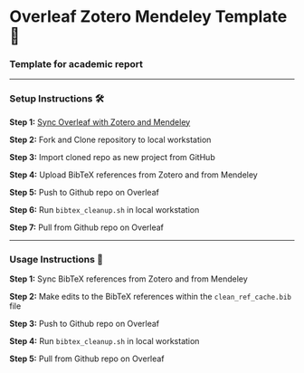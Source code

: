 # Overleaf Zotero Mendeley Template 🥬

### Template for academic report
------------------------------------------------

### Setup Instructions 🛠️
**Step 1:** [Sync Overleaf with Zotero and Mendeley](https://www.overleaf.com/learn/how-to/How_to_link_your_Overleaf_account_to_Mendeley_and_Zotero)

**Step 2:** Fork and Clone repository to local workstation

**Step 3:** Import cloned repo as new project from GitHub

**Step 4:** Upload BibTeX references from Zotero and from Mendeley

**Step 5:** Push to Github repo on Overleaf

**Step 6:** Run <code>bibtex_cleanup.sh</code> in local workstation

**Step 7:** Pull from Github repo on Overleaf

------------------------------------------------

### Usage Instructions 📖
**Step 1:** Sync BibTeX references from Zotero and from Mendeley

**Step 2:** Make edits to the BibTeX references within the <code>clean_ref_cache.bib</code> file

**Step 3:** Push to Github repo on Overleaf

**Step 4:** Run <code>bibtex_cleanup.sh</code> in local workstation

**Step 5:** Pull from Github repo on Overleaf





